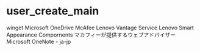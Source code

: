 # user_create_main
winget Microsoft OneDrive
McAfee
Lenovo Vantage Service
Lenovo Smart Appearance Compornents
マカフィーが提供するウェブアドバイザー
Microsoft OneNote - ja-jp
